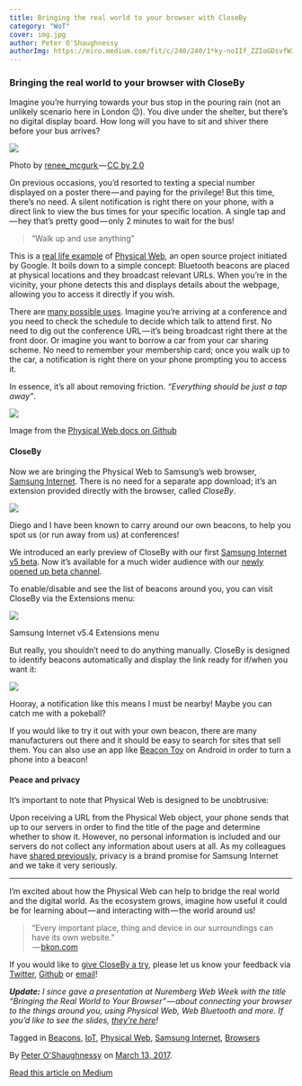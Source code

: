 ```yaml
---
title: Bringing the real world to your browser with CloseBy
category: "WoT"
cover: img.jpg
author: Peter O'Shaughnessy
authorImg: https://miro.medium.com/fit/c/240/240/1*ky-noIIf_ZZIoGDsvfW3AA.jpeg
---
```


### Bringing the real world to your browser with CloseBy

Imagine you’re hurrying towards your bus stop in the pouring rain (not an unlikely scenario here in London 😉). You dive under the shelter, but there’s no digital display board. How long will you have to sit and shiver there before your bus arrives?

![](https://cdn-images-1.medium.com/max/800/1*A8mGxCGHuaXZ-JKhnwMj3A.jpeg)

Photo by [renee_mcgurk ](https://www.flickr.com/photos/51018933@N08/6996313246)— [CC by 2.0](https://creativecommons.org/licenses/by/2.0/)

On previous occasions, you’d resorted to texting a special number displayed on a poster there — and paying for the privilege! But this time, there’s no need. A silent notification is right there on your phone, with a direct link to view the bus times for your specific location. A single tap and — hey that’s pretty good — only 2 minutes to wait for the bus!

> “Walk up and use anything”

This is a [real life example](http://marketingland.com/london-buses-test-first-consumer-experience-physical-web-170529) of [Physical Web](https://google.github.io/physical-web/), an open source project initiated by Google. It boils down to a simple concept: Bluetooth beacons are placed at physical locations and they broadcast relevant URLs. When you’re in the vicinity, your phone detects this and displays details about the webpage, allowing you to access it directly if you wish.

There are [many possible uses](https://blog.beaconstac.com/2016/03/8-ways-eddystone-and-the-physical-web-can-make-your-daily-life-easier/). Imagine you’re arriving at a conference and you need to check the schedule to decide which talk to attend first. No need to dig out the conference URL — it’s being broadcast right there at the front door. Or imagine you want to borrow a car from your car sharing scheme. No need to remember your membership card; once you walk up to the car, a notification is right there on your phone prompting you to access it.

In essence, it’s all about removing friction. _“Everything should be just a tap away”_.

![](https://cdn-images-1.medium.com/max/800/1*vfoQvsj35QbBWQRw8IRKaA.png)

Image from the [Physical Web docs on Github](https://github.com/google/physical-web/blob/master/documentation/introduction.md)

#### CloseBy

Now we are bringing the Physical Web to Samsung’s web browser, [Samsung Internet](http://developer.samsung.com/internet). There is no need for a separate app download; it’s an extension provided directly with the browser, called _CloseBy_.

![](https://cdn-images-1.medium.com/max/800/1*PCTWRAzgrrKoFe4SSXnJAA.png)

Diego and I have been known to carry around our own beacons, to help you spot us (or run away from us) at conferences!

We introduced an early preview of CloseBy with our first [Samsung Internet v5 beta](https://medium.com/samsung-internet-dev/beta-d0f988fb77fb). Now it’s available for a much wider audience with our [newly opened up beta channel](https://medium.com/samsung-internet-dev/samsung-internet-beta-now-available-without-sign-up-e0d5d4010838).

To enable/disable and see the list of beacons around you, you can visit CloseBy via the Extensions menu:

![](https://cdn-images-1.medium.com/max/800/1*twtYnQrRxdzgyzBh8wVbjQ.png)

Samsung Internet v5.4 Extensions menu

But really, you shouldn’t need to do anything manually. CloseBy is designed to identify beacons automatically and display the link ready for if/when you want it:

![](https://cdn-images-1.medium.com/max/800/1*2XyCKZ4ZI8IZydMnUVW7YQ.png)

Hooray, a notification like this means I must be nearby! Maybe you can catch me with a pokeball?

If you would like to try it out with your own beacon, there are many manufacturers out there and it should be easy to search for sites that sell them. You can also use an app like [Beacon Toy](https://play.google.com/store/apps/details?id=com.uriio&hl=en_GB) on Android in order to turn a phone into a beacon!

#### Peace and privacy

It’s important to note that Physical Web is designed to be unobtrusive:

Upon receiving a URL from the Physical Web object, your phone sends that up to our servers in order to find the title of the page and determine whether to show it. However, no personal information is included and our servers do not collect any information about users at all. As my colleagues have [shared previously](https://medium.com/samsung-internet-dev/many-browsers-one-web-21730352afbc#c006), privacy is a brand promise for Samsung Internet and we take it very seriously.

* * *

I’m excited about how the Physical Web can help to bridge the real world and the digital world. As the ecosystem grows, imagine how useful it could be for learning about — and interacting with — the world around us!

> “Every important place, thing and device in our surroundings can have its own website.”  
>  — [bkon.com](https://bkon.com/resources/physical-web/)

If you would like to [give CloseBy a try](https://play.google.com/store/apps/details?id=com.sec.android.app.sbrowser.beta&hl=en_GB), please let us know your feedback via [Twitter](https://twitter.com/samsunginternet), [Github](https://github.com/samsunginternet/support/) or [email](mailto:browser@samsung.com)!

**_Update:_** _I since gave a presentation at Nuremberg Web Week with the title “Bringing the Real World to Your Browser” — about connecting your browser to the things around you, using Physical Web, Web Bluetooth and more. If you’d like to see the slides,_ [_they’re here_](https://docs.google.com/presentation/d/1WYeluRHM-qtQSAbWtHb2chIKSVmxo-w6ADhY6bC1J1s/edit?usp=sharing)_!_

Tagged in [Beacons](https://medium.com/tag/beacons), [IoT](https://medium.com/tag/iot), [Physical Web](https://medium.com/tag/physical-web), [Samsung Internet](https://medium.com/tag/samsung-internet), [Browsers](https://medium.com/tag/browsers)

By [Peter O'Shaughnessy](https://medium.com/@poshaughnessy) on [March 13, 2017](https://medium.com/p/830cd162547e).

[Read this article on Medium](https://medium.com/@poshaughnessy/bringing-the-real-world-to-your-browser-with-closeby-830cd162547e)
